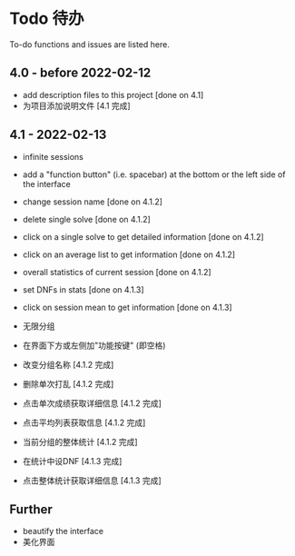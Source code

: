 Todo 待办
==========
To-do functions and issues are listed here.

4.0 - before 2022-02-12
----------
- add description files to this project [done on 4.1]  
- 为项目添加说明文件 [4.1 完成]  

4.1 - 2022-02-13
----------
- infinite sessions  
- add a "function button" (i.e. spacebar) at the bottom or the left side of the interface
- change session name [done on 4.1.2]  
- delete single solve [done on 4.1.2]  
- click on a single solve to get detailed information [done on 4.1.2]  
- click on an average list to get information [done on 4.1.2]  
- overall statistics of current session [done on 4.1.2]  
- set DNFs in stats [done on 4.1.3]  
- click on session mean to get information [done on 4.1.3]  
  
- 无限分组  
- 在界面下方或左侧加"功能按键" (即空格)
- 改变分组名称 [4.1.2 完成]  
- 删除单次打乱 [4.1.2 完成]  
- 点击单次成绩获取详细信息 [4.1.2 完成]  
- 点击平均列表获取信息 [4.1.2 完成]  
- 当前分组的整体统计 [4.1.2 完成]  
- 在统计中设DNF [4.1.3 完成]  
- 点击整体统计获取详细信息 [4.1.3 完成]  

Further
----------
- beautify the interface  
- 美化界面